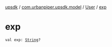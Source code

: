 [upsdk](../../index.md) / [com.urbanpiper.upsdk.model](../index.md) / [User](index.md) / [exp](./exp.md)

# exp

`val exp: `[`String`](https://kotlinlang.org/api/latest/jvm/stdlib/kotlin/-string/index.html)`?`